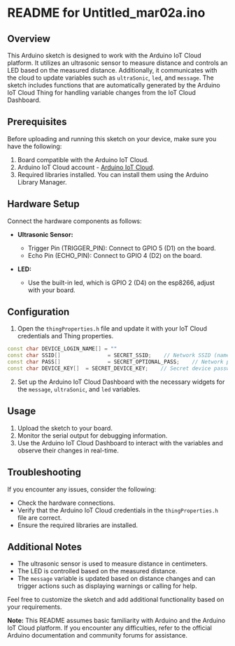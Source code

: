 # README for Untitled_mar02a.ino

## Overview
This Arduino sketch is designed to work with the Arduino IoT Cloud platform. It utilizes an ultrasonic sensor to measure distance and controls an LED based on the measured distance. Additionally, it communicates with the cloud to update variables such as `ultraSonic`, `led`, and `message`. The sketch includes functions that are automatically generated by the Arduino IoT Cloud Thing for handling variable changes from the IoT Cloud Dashboard.

## Prerequisites
Before uploading and running this sketch on your device, make sure you have the following:

1. Board compatible with the Arduino IoT Cloud.
2. Arduino IoT Cloud account - [Arduino IoT Cloud](https://create.arduino.cc/iot/).
3. Required libraries installed. You can install them using the Arduino Library Manager.

## Hardware Setup
Connect the hardware components as follows:

- **Ultrasonic Sensor:**
  - Trigger Pin (TRIGGER_PIN): Connect to GPIO 5 (D1) on the board.
  - Echo Pin (ECHO_PIN): Connect to GPIO 4 (D2) on the board.

- **LED:**
  - Use the built-in led, which is GPIO 2 (D4) on the esp8266, adjust with your board.

## Configuration
1. Open the `thingProperties.h` file and update it with your IoT Cloud credentials and Thing properties.

```cpp
const char DEVICE_LOGIN_NAME[] = ""
const char SSID[]               = SECRET_SSID;    // Network SSID (name)
const char PASS[]               = SECRET_OPTIONAL_PASS;    // Network password (use for WPA, or use as key for WEP)
const char DEVICE_KEY[]  = SECRET_DEVICE_KEY;    // Secret device password
```

2. Set up the Arduino IoT Cloud Dashboard with the necessary widgets for the `message`, `ultraSonic`, and `led` variables.

## Usage
1. Upload the sketch to your board.
2. Monitor the serial output for debugging information.
3. Use the Arduino IoT Cloud Dashboard to interact with the variables and observe their changes in real-time.

## Troubleshooting
If you encounter any issues, consider the following:

- Check the hardware connections.
- Verify that the Arduino IoT Cloud credentials in the `thingProperties.h` file are correct.
- Ensure the required libraries are installed.

## Additional Notes
- The ultrasonic sensor is used to measure distance in centimeters.
- The LED is controlled based on the measured distance.
- The `message` variable is updated based on distance changes and can trigger actions such as displaying warnings or calling for help.

Feel free to customize the sketch and add additional functionality based on your requirements.

**Note:** This README assumes basic familiarity with Arduino and the Arduino IoT Cloud platform. If you encounter any difficulties, refer to the official Arduino documentation and community forums for assistance.
